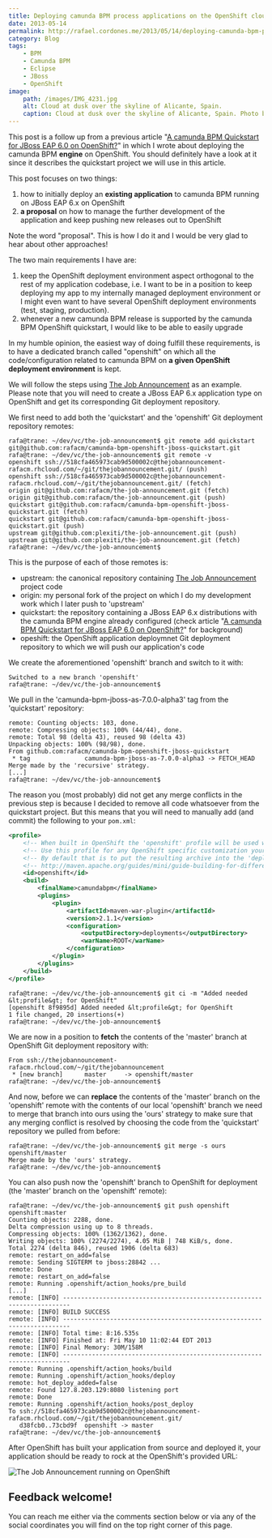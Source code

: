 ```yaml
---
title: Deploying camunda BPM process applications on the OpenShift cloud
date: 2013-05-14
permalink: http://rafael.cordones.me/2013/05/14/deploying-camunda-bpm-process-applications-on-the-openshift-cloud/
category: Blog
tags: 
    - BPM
    - Camunda BPM
    - Eclipse
    - JBoss
    - OpenShift
image:
    path: /images/IMG_4231.jpg
    alt: Cloud at dusk over the skyline of Alicante, Spain.
    caption: Cloud at dusk over the skyline of Alicante, Spain. Photo by <a href="http://rafael.cordones.me">Rafael Cordones</a>.
---
```


This post is a follow up from a previous article "<a href="/blog/a-camunda-bpm-quickstart-for-jboss-eap-6-0-on-openshift/">A camunda BPM Quickstart for JBoss EAP 6.0 on OpenShift?</a>" in which I wrote about deploying the camunda BPM <strong>engine</strong> on OpenShift. You should definitely have a look at it since it describes the quickstart project we will use in this article.

This post focuses on two things:
1. how to initially deploy an <strong>existing application</strong> to camunda BPM running on JBoss EAP 6.x on OpenShift
2. <strong>a proposal</strong> on how to manage the further development of the application and keep pushing new releases out to OpenShift

Note the word "proposal". This is how I do it and I would be very glad to hear about other approaches!

The two main requirements I have are:
1. keep the OpenShift deployment environment aspect orthogonal to the rest of my application codebase, i.e. I want to be in a position to keep deploying my app to my internally managed deployment environment or I might even want to have several OpenShift deployment environments (test, staging, production).
2. whenever a new camunda BPM release is supported by the camunda BPM OpenShift quickstart, I would like to be able to easily upgrade

In my humble opinion, the easiest way of doing fulfill these requirements, is to have a dedicated branch called "openshift" on which all the code/configuration related to camunda BPM on <strong>a given OpenShift deployment environment</strong> is kept</strong>.

We will follow the steps using <a href="https://github.com/plexiti/the-job-announcement">The Job Announcement</a> as an example. Please note that you will need to create a JBoss EAP 6.x application type on OpenShift and get its corresponding Git deployment repository.

We first need to add both the 'quickstart' and the 'openshift' Git deployment repository remotes:

```rafa@trane: ~/dev/vc/the-job-announcement$ git remote add openshift ssh://518cfa465973cab9d500002c@thejobannouncement-rafacm.rhcloud.com/~/git/thejobannouncement.git/
rafa@trane: ~/dev/vc/the-job-announcement$ git remote add quickstart git@github.com:rafacm/camunda-bpm-openshift-jboss-quickstart.git
rafa@trane: ~/dev/vc/the-job-announcement$ git remote -v
openshift ssh://518cfa465973cab9d500002c@thejobannouncement-rafacm.rhcloud.com/~/git/thejobannouncement.git/ (push)
openshift ssh://518cfa465973cab9d500002c@thejobannouncement-rafacm.rhcloud.com/~/git/thejobannouncement.git/ (fetch)
origin git@github.com:rafacm/the-job-announcement.git (fetch)
origin git@github.com:rafacm/the-job-announcement.git (push)
quickstart git@github.com:rafacm/camunda-bpm-openshift-jboss-quickstart.git (fetch)
quickstart git@github.com:rafacm/camunda-bpm-openshift-jboss-quickstart.git (push)
upstream git@github.com:plexiti/the-job-announcement.git (push)
upstream git@github.com:plexiti/the-job-announcement.git (fetch)
rafa@trane: ~/dev/vc/the-job-announcement$
```

This is the purpose of each of those remotes is:
* upstream: the canonical repository containing <a href="https://github.com/plexiti/the-job-announcement">The Job Announcement</a> project code</span>
* origin: my personal fork of the project on which I do my development work which I later push to 'upstream'
* quickstart: the repository containing a JBoss EAP 6.x distributions with the camunda BPM engine already configured (check article "<a href="http://rafael.cordones.me/2013/05/03/a-camunda-bpm-quickstart-for-jboss-eap-6-0-on-openshift/">A camunda BPM Quickstart for JBoss EAP 6.0 on OpenShift?</a>" for background)
* opeshift: the OpenShift application deploymnet Git deployment repository to which we will push our application's code

We create the aforementioned 'openshift' branch and switch to it with:

```rafa@trane: ~/dev/vc/the-job-announcement$ git checkout -b openshift
Switched to a new branch 'openshift'
rafa@trane: ~/dev/vc/the-job-announcement$
```

We pull in the 'camunda-bpm-jboss-as-7.0.0-alpha3' tag from the 'quickstart' repository:

```rafa@trane: ~/dev/vc/the-job-announcement$ git pull quickstart camunda-bpm-jboss-as-7.0.0-alpha3
remote: Counting objects: 103, done.
remote: Compressing objects: 100% (44/44), done.
remote: Total 98 (delta 43), reused 98 (delta 43)
Unpacking objects: 100% (98/98), done.
From github.com:rafacm/camunda-bpm-openshift-jboss-quickstart
 * tag               camunda-bpm-jboss-as-7.0.0-alpha3 -> FETCH_HEAD
Merge made by the 'recursive' strategy.
[...]
rafa@trane: ~/dev/vc/the-job-announcement$ 
```

The reason you (most probably) did not get any merge conflicts in the previous step is because I decided to remove all code whatsoever from the quickstart project. But this means that you will need to manually add (and commit) the following to your <code>pom.xml</code>:
```xml
<profile>
    <!-- When built in OpenShift the 'openshift' profile will be used when invoking mvn. -->
    <!-- Use this profile for any OpenShift specific customization your app will need. -->
    <!-- By default that is to put the resulting archive into the 'deployments' folder. -->
    <!-- http://maven.apache.org/guides/mini/guide-building-for-different-environments.html -->
    <id>openshift</id>
    <build>
        <finalName>camundabpm</finalName>
        <plugins>
            <plugin>
                <artifactId>maven-war-plugin</artifactId>
                <version>2.1.1</version>
                <configuration>
                    <outputDirectory>deployments</outputDirectory>
                    <warName>ROOT</warName>
                </configuration>
            </plugin>
        </plugins>
    </build>
</profile>
```

```
rafa@trane: ~/dev/vc/the-job-announcement$ git ci -m "Added needed &lt;profile&gt; for OpenShift"
[openshift 8f9895d] Added needed &lt;profile&gt; for OpenShift
1 file changed, 20 insertions(+)
rafa@trane: ~/dev/vc/the-job-announcement$
```

We are now in a position to <strong>fetch</strong> the contents of the 'master' branch at OpenShift Git deployment repository with:

```rafa@trane: ~/dev/vc/the-job-announcement$ git fetch openshift
From ssh://thejobannouncement-rafacm.rhcloud.com/~/git/thejobannouncement
 * [new branch]      master     -> openshift/master
rafa@trane: ~/dev/vc/the-job-announcement$ 
```

And now, before we can <strong>replace</strong> the contents of the 'master' branch on the 'openshift' remote with the contents of our local 'openshift' branch we need to merge that branch into ours using the 'ours' strategy to make sure that any merging conflict is resolved by choosing the code from the 'quickstart' repository we pulled from before:

```
rafa@trane: ~/dev/vc/the-job-announcement$ git merge -s ours openshift/master
Merge made by the 'ours' strategy.
rafa@trane: ~/dev/vc/the-job-announcement$ 
```

You can also push now the 'openshift' branch to OpenShift for deployment (the 'master' branch on the 'openshift' remote):

```
rafa@trane: ~/dev/vc/the-job-announcement$ git push openshift openshift:master
Counting objects: 2288, done.
Delta compression using up to 8 threads.
Compressing objects: 100% (1362/1362), done.
Writing objects: 100% (2274/2274), 4.05 MiB | 748 KiB/s, done.
Total 2274 (delta 846), reused 1906 (delta 683)
remote: restart_on_add=false
remote: Sending SIGTERM to jboss:28842 ...
remote: Done
remote: restart_on_add=false
remote: Running .openshift/action_hooks/pre_build
[...]
remote: [INFO] ------------------------------------------------------------------------
remote: [INFO] BUILD SUCCESS
remote: [INFO] ------------------------------------------------------------------------
remote: [INFO] Total time: 8:16.535s
remote: [INFO] Finished at: Fri May 10 11:02:44 EDT 2013
remote: [INFO] Final Memory: 30M/158M
remote: [INFO] ------------------------------------------------------------------------
remote: Running .openshift/action_hooks/build
remote: Running .openshift/action_hooks/deploy
remote: hot_deploy_added=false
remote: Found 127.8.203.129:8080 listening port
remote: Done
remote: Running .openshift/action_hooks/post_deploy
To ssh://518cfa465973cab9d500002c@thejobannouncement-rafacm.rhcloud.com/~/git/thejobannouncement.git/
   d38fcb0..73cbd9f  openshift -> master
rafa@trane: ~/dev/vc/the-job-announcement$
```

After OpenShift has built your application from source and deployed it, your application should be ready to rock at the OpenShift's provided URL:

<img class="w-full rounded-md" src="http://rafael.cordones.me/assets/thejobannouncement-rafacm-openshift-981x1024.png" alt="The Job Announcement running on OpenShift"/>

<h2>Feedback welcome!</h2>
You can reach me either via the comments section below or via any of the social coordinates you will find on the top right corner of this page.
